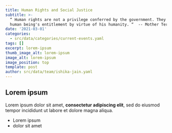 ```yaml
---
title: Human Rights and Social Justice
subtitle: >-
  “ Human rights are not a privilege conferred by the government. They are every
  human being's entitlement by virtue of his humanity. “  -- Mother Teresa 
date: '2021-03-01'
categories:
  - src/data/categories/current-events.yaml
tags: []
excerpt: lorem-ipsum
thumb_image_alt: lorem-ipsum
image_alt: lorem-ipsum
image_position: top
template: post
author: src/data/team/ishika-jain.yaml
---
```

## Lorem ipsum

Lorem ipsum dolor sit amet, **consectetur adipiscing elit**, sed do eiusmod tempor incididunt ut labore et dolore magna aliqua.

- Lorem ipsum
- dolor sit amet
